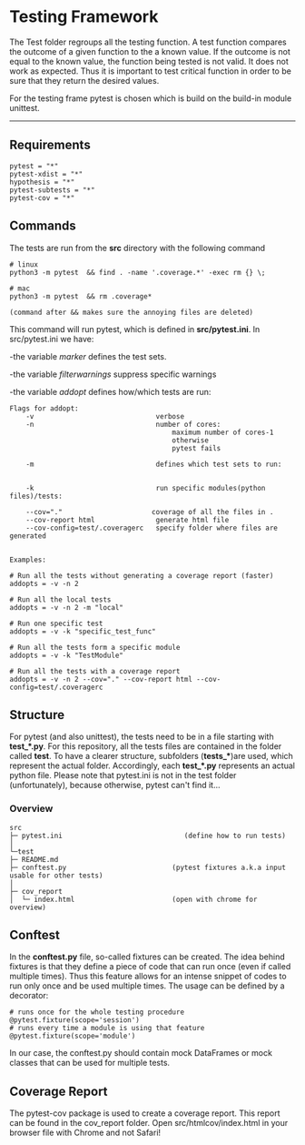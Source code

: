 # Testing Framework

The Test folder regroups all the testing function. A test function compares the outcome of a given function to the a known value. If the outcome is not equal to the known value, the function being tested is not valid. It does not work as expected. Thus it is important to test
critical function in order to be sure that they return the desired values.

For the testing frame pytest is chosen which is build on the build-in module unittest.


---
## Requirements

    pytest = "*"
    pytest-xdist = "*"
    hypothesis = "*"
    pytest-subtests = "*"
    pytest-cov = "*"

## Commands
The tests are run from the **src** directory with the following command

    # linux
    python3 -m pytest  && find . -name '.coverage.*' -exec rm {} \;

    # mac
    python3 -m pytest  && rm .coverage*

    (command after && makes sure the annoying files are deleted)



This command will run pytest, which is defined in **src/pytest.ini**.
In src/pytest.ini we have:

 -the variable *marker* defines the test sets.

 -the variable *filterwarnings* suppress specific warnings

 -the variable *addopt* defines how/which tests are run:

    Flags for addopt:
        -v                              verbose
        -n                              number of cores:
                                            maximum number of cores-1
                                            otherwise
                                            pytest fails

        -m                              defines which test sets to run:


        -k                              run specific modules(python files)/tests:

        --cov="."                      coverage of all the files in .
        --cov-report html               generate html file
        --cov-config=test/.coveragerc   specify folder where files are generated


    Examples:

    # Run all the tests without generating a coverage report (faster)
    addopts = -v -n 2

    # Run all the local tests
    addopts = -v -n 2 -m "local"

    # Run one specific test
    addopts = -v -k "specific_test_func"

    # Run all the tests form a specific module
    addopts = -v -k "TestModule"

    # Run all the tests with a coverage report
    addopts = -v -n 2 --cov="." --cov-report html --cov-config=test/.coveragerc

## Structure
For pytest (and also unittest), the tests need to be in a file starting with **test_\*.py**. For this repository, all the tests files are contained in the folder called **test**.
To have a clearer structure, subfolders (**tests_\***)are used, which represent the actual folder. Accordingly, each **test_\*.py** represents an actual python file. Please note that pytest.ini is not in the test folder (unfortunately), because otherwise, pytest can't find it...

### Overview

    src
    ├─ pytest.ini                              (define how to run tests)
    │
    └─test
    ├─ README.md
    ├─ conftest.py                          (pytest fixtures a.k.a input usable for other tests)
    │
    ├─ cov_report
    │  └─ index.html                        (open with chrome for overview)


## Conftest
In the **conftest.py** file, so-called fixtures can be created. The idea behind fixtures is that they define a piece of code that can run once (even if called multiple times). Thus this feature allows for an intense snippet of codes to run only once and be used multiple times.
The usage can be defined by a decorator:

    # runs once for the whole testing procedure
    @pytest.fixture(scope='session')
    # runs every time a module is using that feature
    @pytest.fixture(scope='module')

In our case, the conftest.py should contain mock DataFrames or mock classes that can be used for multiple tests.

## Coverage Report

The pytest-cov package is used to create a coverage report. This report can be found in the cov_report folder. Open src/htmlcov/index.html in your browser file with Chrome and not Safari!
